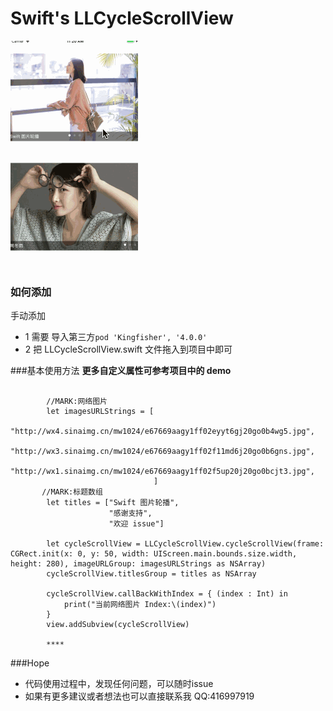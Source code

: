 # Swift's LLCycleScrollView


![LLCycleScrollView](https://github.com/liuniuliuniu/LLCycleScrollView/blob/master/LLCycleScrollView.gif)

### 如何添加

手动添加

* 1 需要 导入第三方`pod 'Kingfisher', '4.0.0'`
* 2 把 LLCycleScrollView.swift 文件拖入到项目中即可

###基本使用方法
**更多自定义属性可参考项目中的 demo**

```

        //MARK:网络图片
        let imagesURLStrings = [
                                "http://wx4.sinaimg.cn/mw1024/e67669aagy1ff02eyyt6gj20go0b4wg5.jpg",
                                "http://wx3.sinaimg.cn/mw1024/e67669aagy1ff02f11md6j20go0b6gns.jpg",                                
                                "http://wx1.sinaimg.cn/mw1024/e67669aagy1ff02f5up20j20go0bcjt3.jpg",
                                ]
	   //MARK:标题数组
        let titles = ["Swift 图片轮播",
                      "感谢支持",
                      "欢迎 issue"]
                      
        let cycleScrollView = LLCycleScrollView.cycleScrollView(frame: CGRect.init(x: 0, y: 50, width: UIScreen.main.bounds.size.width, height: 280), imageURLGroup: imagesURLStrings as NSArray)
        cycleScrollView.titlesGroup = titles as NSArray
        
        cycleScrollView.callBackWithIndex = { (index : Int) in
            print("当前网络图片 Index:\(index)")
        }        
        view.addSubview(cycleScrollView)
        
        ****
```

###Hope

* 代码使用过程中，发现任何问题，可以随时issue
* 如果有更多建议或者想法也可以直接联系我 QQ:416997919

